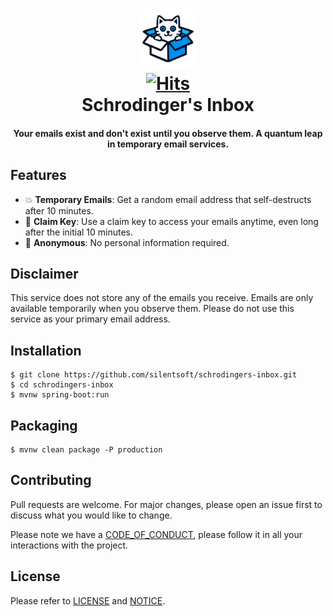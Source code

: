 <h1 align="center">
  <img src=".images/logo.png" width="96"/><br/>
  <a href="https://hits.sh/github.com/silentsoft/schrodingers-inbox/"><img alt="Hits" src="https://hits.sh/github.com/silentsoft/schrodingers-inbox.svg"/></a><br/>
  Schrodinger's Inbox
</h1>
<h4 align="center">
  Your emails exist and don't exist until you observe them. A quantum leap in temporary email services.
</h4>

## Features
- 💥 **Temporary Emails**: Get a random email address that self-destructs after 10 minutes.
- 🔐 **Claim Key**: Use a claim key to access your emails anytime, even long after the initial 10 minutes.
- 👻 **Anonymous**: No personal information required.

## Disclaimer
This service does not store any of the emails you receive. Emails are only available temporarily when you observe them. Please do not use this service as your primary email address.

##  Installation
```
$ git clone https://github.com/silentsoft/schrodingers-inbox.git
$ cd schrodingers-inbox
$ mvnw spring-boot:run
```

## Packaging
```
$ mvnw clean package -P production
```

## Contributing
Pull requests are welcome. For major changes, please open an issue first to discuss what you would like to change.

Please note we have a [CODE_OF_CONDUCT](https://github.com/silentsoft/schrodingers-inbox/blob/main/CODE_OF_CONDUCT.md), please follow it in all your interactions with the project.

## License
Please refer to [LICENSE](https://github.com/silentsoft/schrodingers-inbox/blob/main/LICENSE.txt) and [NOTICE](https://github.com/silentsoft/schrodingers-inbox/blob/main/NOTICE.md).
